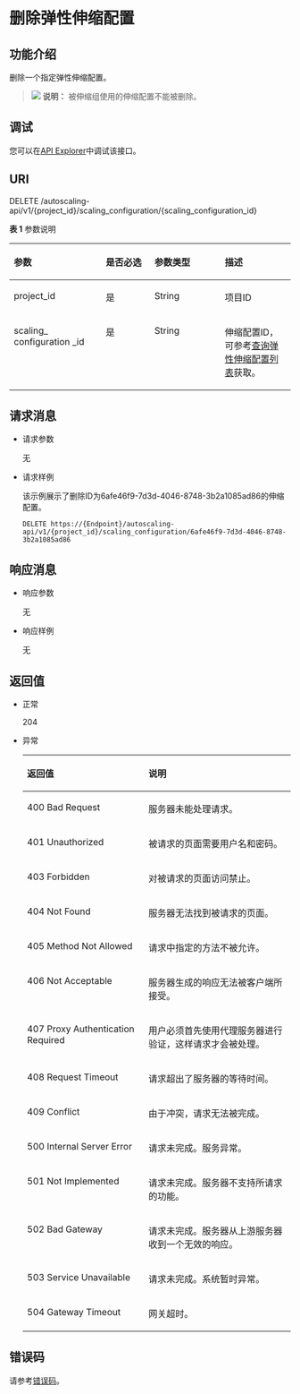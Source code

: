 # 删除弹性伸缩配置<a name="as_06_0204"></a>

## 功能介绍<a name="section5380904"></a>

删除一个指定弹性伸缩配置。

>![](public_sys-resources/icon-note.gif) **说明：** 
>被伸缩组使用的伸缩配置不能被删除。

## 调试<a name="section948154693415"></a>

您可以在[API Explorer](https://apiexplorer.developer.huaweicloud.com/apiexplorer/doc?product=AS&api=DeleteScalingConfig)中调试该接口。

## URI<a name="section48428136"></a>

DELETE /autoscaling-api/v1/\{project\_id\}/scaling\_configuration/\{scaling\_configuration\_id\}

**表 1**  参数说明

<a name="table14499957"></a>
<table><thead align="left"><tr id="row65119131"><th class="cellrowborder" valign="top" width="32.71%" id="mcps1.2.5.1.1"><p id="p40158284"><a name="p40158284"></a><a name="p40158284"></a>参数</p>
</th>
<th class="cellrowborder" valign="top" width="17.29%" id="mcps1.2.5.1.2"><p id="p31595610"><a name="p31595610"></a><a name="p31595610"></a>是否必选</p>
</th>
<th class="cellrowborder" valign="top" width="25%" id="mcps1.2.5.1.3"><p id="p9107628"><a name="p9107628"></a><a name="p9107628"></a>参数类型</p>
</th>
<th class="cellrowborder" valign="top" width="25%" id="mcps1.2.5.1.4"><p id="p66629291"><a name="p66629291"></a><a name="p66629291"></a>描述</p>
</th>
</tr>
</thead>
<tbody><tr id="row28263486"><td class="cellrowborder" valign="top" width="32.71%" headers="mcps1.2.5.1.1 "><p id="p7641038"><a name="p7641038"></a><a name="p7641038"></a>project_id</p>
</td>
<td class="cellrowborder" valign="top" width="17.29%" headers="mcps1.2.5.1.2 "><p id="p14944322"><a name="p14944322"></a><a name="p14944322"></a>是</p>
</td>
<td class="cellrowborder" valign="top" width="25%" headers="mcps1.2.5.1.3 "><p id="p2530563"><a name="p2530563"></a><a name="p2530563"></a>String</p>
</td>
<td class="cellrowborder" valign="top" width="25%" headers="mcps1.2.5.1.4 "><p id="p36520930"><a name="p36520930"></a><a name="p36520930"></a>项目ID</p>
</td>
</tr>
<tr id="row32841145"><td class="cellrowborder" valign="top" width="32.71%" headers="mcps1.2.5.1.1 "><p id="p42887128"><a name="p42887128"></a><a name="p42887128"></a>scaling_ configuration _id</p>
</td>
<td class="cellrowborder" valign="top" width="17.29%" headers="mcps1.2.5.1.2 "><p id="p51305376"><a name="p51305376"></a><a name="p51305376"></a>是</p>
</td>
<td class="cellrowborder" valign="top" width="25%" headers="mcps1.2.5.1.3 "><p id="p62094776"><a name="p62094776"></a><a name="p62094776"></a>String</p>
</td>
<td class="cellrowborder" valign="top" width="25%" headers="mcps1.2.5.1.4 "><p id="p63620936"><a name="p63620936"></a><a name="p63620936"></a>伸缩配置ID，可参考<a href="查询弹性伸缩配置列表.md">查询弹性伸缩配置列表</a>获取。</p>
</td>
</tr>
</tbody>
</table>

## 请求消息<a name="section33200047"></a>

-   请求参数

    无

-   请求样例

    该示例展示了删除ID为6afe46f9-7d3d-4046-8748-3b2a1085ad86的伸缩配置。

    ```
    DELETE https://{Endpoint}/autoscaling-api/v1/{project_id}/scaling_configuration/6afe46f9-7d3d-4046-8748-3b2a1085ad86
    ```


## 响应消息<a name="section30364973"></a>

-   响应参数

    无

-   响应样例

    无


## 返回值<a name="section4849307"></a>

-   正常

    204

-   异常

    <a name="table23361726"></a>
    <table><thead align="left"><tr id="row63863782"><th class="cellrowborder" valign="top" width="45.300000000000004%" id="mcps1.1.3.1.1"><p id="p5583857"><a name="p5583857"></a><a name="p5583857"></a>返回值</p>
    </th>
    <th class="cellrowborder" valign="top" width="54.7%" id="mcps1.1.3.1.2"><p id="p49639248"><a name="p49639248"></a><a name="p49639248"></a>说明</p>
    </th>
    </tr>
    </thead>
    <tbody><tr id="row61356140"><td class="cellrowborder" valign="top" width="45.300000000000004%" headers="mcps1.1.3.1.1 "><p id="p3791404"><a name="p3791404"></a><a name="p3791404"></a>400 Bad Request</p>
    </td>
    <td class="cellrowborder" valign="top" width="54.7%" headers="mcps1.1.3.1.2 "><p id="p38668280"><a name="p38668280"></a><a name="p38668280"></a>服务器未能处理请求。</p>
    </td>
    </tr>
    <tr id="row12470207"><td class="cellrowborder" valign="top" width="45.300000000000004%" headers="mcps1.1.3.1.1 "><p id="p3453833"><a name="p3453833"></a><a name="p3453833"></a>401 Unauthorized</p>
    </td>
    <td class="cellrowborder" valign="top" width="54.7%" headers="mcps1.1.3.1.2 "><p id="p11325076"><a name="p11325076"></a><a name="p11325076"></a>被请求的页面需要用户名和密码。</p>
    </td>
    </tr>
    <tr id="row34816825"><td class="cellrowborder" valign="top" width="45.300000000000004%" headers="mcps1.1.3.1.1 "><p id="p1590600"><a name="p1590600"></a><a name="p1590600"></a>403 Forbidden</p>
    </td>
    <td class="cellrowborder" valign="top" width="54.7%" headers="mcps1.1.3.1.2 "><p id="p61729771"><a name="p61729771"></a><a name="p61729771"></a>对被请求的页面访问禁止。</p>
    </td>
    </tr>
    <tr id="row18697032"><td class="cellrowborder" valign="top" width="45.300000000000004%" headers="mcps1.1.3.1.1 "><p id="p38064613"><a name="p38064613"></a><a name="p38064613"></a>404 Not Found</p>
    </td>
    <td class="cellrowborder" valign="top" width="54.7%" headers="mcps1.1.3.1.2 "><p id="p63334794"><a name="p63334794"></a><a name="p63334794"></a>服务器无法找到被请求的页面。</p>
    </td>
    </tr>
    <tr id="row33142240"><td class="cellrowborder" valign="top" width="45.300000000000004%" headers="mcps1.1.3.1.1 "><p id="p166885"><a name="p166885"></a><a name="p166885"></a>405 Method Not Allowed</p>
    </td>
    <td class="cellrowborder" valign="top" width="54.7%" headers="mcps1.1.3.1.2 "><p id="p13517702"><a name="p13517702"></a><a name="p13517702"></a>请求中指定的方法不被允许。</p>
    </td>
    </tr>
    <tr id="row54550461"><td class="cellrowborder" valign="top" width="45.300000000000004%" headers="mcps1.1.3.1.1 "><p id="p56511253"><a name="p56511253"></a><a name="p56511253"></a>406 Not Acceptable</p>
    </td>
    <td class="cellrowborder" valign="top" width="54.7%" headers="mcps1.1.3.1.2 "><p id="p14008765"><a name="p14008765"></a><a name="p14008765"></a>服务器生成的响应无法被客户端所接受。</p>
    </td>
    </tr>
    <tr id="row58970022"><td class="cellrowborder" valign="top" width="45.300000000000004%" headers="mcps1.1.3.1.1 "><p id="p11842506"><a name="p11842506"></a><a name="p11842506"></a>407 Proxy Authentication Required</p>
    </td>
    <td class="cellrowborder" valign="top" width="54.7%" headers="mcps1.1.3.1.2 "><p id="p19718930"><a name="p19718930"></a><a name="p19718930"></a>用户必须首先使用代理服务器进行验证，这样请求才会被处理。</p>
    </td>
    </tr>
    <tr id="row43252647"><td class="cellrowborder" valign="top" width="45.300000000000004%" headers="mcps1.1.3.1.1 "><p id="p13803553"><a name="p13803553"></a><a name="p13803553"></a>408 Request Timeout</p>
    </td>
    <td class="cellrowborder" valign="top" width="54.7%" headers="mcps1.1.3.1.2 "><p id="p44346036"><a name="p44346036"></a><a name="p44346036"></a>请求超出了服务器的等待时间。</p>
    </td>
    </tr>
    <tr id="row63570006"><td class="cellrowborder" valign="top" width="45.300000000000004%" headers="mcps1.1.3.1.1 "><p id="p48896832"><a name="p48896832"></a><a name="p48896832"></a>409 Conflict</p>
    </td>
    <td class="cellrowborder" valign="top" width="54.7%" headers="mcps1.1.3.1.2 "><p id="p1220438"><a name="p1220438"></a><a name="p1220438"></a>由于冲突，请求无法被完成。</p>
    </td>
    </tr>
    <tr id="row10983950"><td class="cellrowborder" valign="top" width="45.300000000000004%" headers="mcps1.1.3.1.1 "><p id="p17284754"><a name="p17284754"></a><a name="p17284754"></a>500 Internal Server Error</p>
    </td>
    <td class="cellrowborder" valign="top" width="54.7%" headers="mcps1.1.3.1.2 "><p id="p57887863"><a name="p57887863"></a><a name="p57887863"></a>请求未完成。服务异常。</p>
    </td>
    </tr>
    <tr id="row51228725"><td class="cellrowborder" valign="top" width="45.300000000000004%" headers="mcps1.1.3.1.1 "><p id="p55886094"><a name="p55886094"></a><a name="p55886094"></a>501 Not Implemented</p>
    </td>
    <td class="cellrowborder" valign="top" width="54.7%" headers="mcps1.1.3.1.2 "><p id="p30479771"><a name="p30479771"></a><a name="p30479771"></a>请求未完成。服务器不支持所请求的功能。</p>
    </td>
    </tr>
    <tr id="row5882489"><td class="cellrowborder" valign="top" width="45.300000000000004%" headers="mcps1.1.3.1.1 "><p id="p6719600"><a name="p6719600"></a><a name="p6719600"></a>502 Bad Gateway</p>
    </td>
    <td class="cellrowborder" valign="top" width="54.7%" headers="mcps1.1.3.1.2 "><p id="p7416719"><a name="p7416719"></a><a name="p7416719"></a>请求未完成。服务器从上游服务器收到一个无效的响应。</p>
    </td>
    </tr>
    <tr id="row66750478"><td class="cellrowborder" valign="top" width="45.300000000000004%" headers="mcps1.1.3.1.1 "><p id="p38079613"><a name="p38079613"></a><a name="p38079613"></a>503 Service Unavailable</p>
    </td>
    <td class="cellrowborder" valign="top" width="54.7%" headers="mcps1.1.3.1.2 "><p id="p64549801"><a name="p64549801"></a><a name="p64549801"></a>请求未完成。系统暂时异常。</p>
    </td>
    </tr>
    <tr id="row44077297"><td class="cellrowborder" valign="top" width="45.300000000000004%" headers="mcps1.1.3.1.1 "><p id="p13491266"><a name="p13491266"></a><a name="p13491266"></a>504 Gateway Timeout</p>
    </td>
    <td class="cellrowborder" valign="top" width="54.7%" headers="mcps1.1.3.1.2 "><p id="p19050756"><a name="p19050756"></a><a name="p19050756"></a>网关超时。</p>
    </td>
    </tr>
    </tbody>
    </table>


## 错误码<a name="section17669131616110"></a>

请参考[错误码](错误码.md)。


